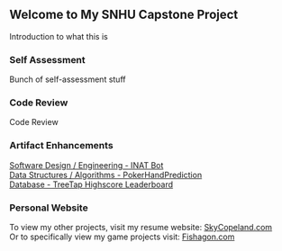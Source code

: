 ## Welcome to My SNHU Capstone Project

Introduction to what this is 

### Self Assessment

Bunch of self-assessment stuff

### Code Review
Code Review

### Artifact Enhancements
[Software Design / Engineering - INAT Bot](https://skytech6.github.io/SNHU-ePortfolio/softwaredesign)  
[Data Structures / Algorithms - PokerHandPrediction](https://skytech6.github.io/SNHU-ePortfolio/datastructures)  
[Database - TreeTap Highscore Leaderboard](https://skytech6.github.io/SNHU-ePortfolio/database)  

### Personal Website
To view my other projects, visit my resume website: [SkyCopeland.com](https://www.skycopeland.com/)  
Or to specifically view my game projects visit: [Fishagon.com](https://www.fishagon.com/)